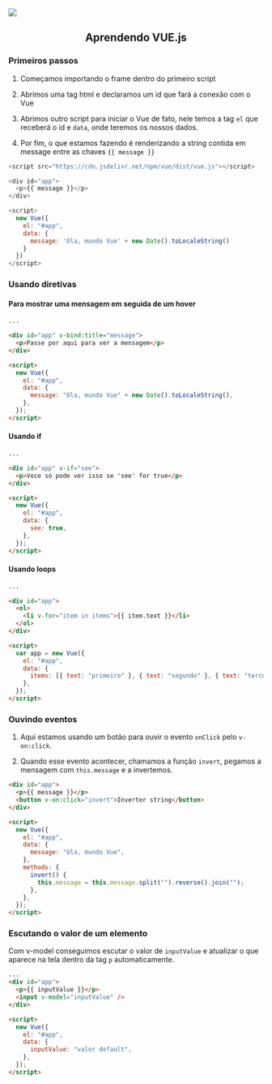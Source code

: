 <img src="https://miro.medium.com/max/3840/0*V2joFeJ1WYYRl8tV.png"/>

<h2 align="center">Aprendendo VUE.js</h2>

### Primeiros passos

1. Começamos importando o frame dentro do primeiro script

2. Abrimos uma tag html e declaramos um id que fará a conexão com o Vue

3. Abrimos outro script para iniciar o Vue de fato, nele temos a tag `el` que receberá o id e `data`, onde teremos os nossos dados.

4. Por fim, o que estamos fazendo é renderizando a string contida em message entre as chaves `{{ message }}`

```javascript
<script src="https://cdn.jsdelivr.net/npm/vue/dist/vue.js"></script>

<div id="app">
  <p>{{ message }}</p>
</div>

<script>
  new Vue({
    el: "#app",
    data: {
      message: 'Ola, mundo Vue' + new Date().toLocaleString()
    }
  })
</script>
```

### Usando diretivas

#### Para mostrar uma mensagem em seguida de um hover

```html
...

<div id="app" v-bind:title="message">
  <p>Passe por aqui para ver a mensagem</p>
</div>

<script>
  new Vue({
    el: "#app",
    data: {
      message: "Ola, mundo Vue" + new Date().toLocaleString(),
    },
  });
</script>
```

#### Usando if

```html
...

<div id="app" v-if="see">
  <p>Voce só pode ver isso se 'see' for true</p>
</div>

<script>
  new Vue({
    el: "#app",
    data: {
      see: true,
    },
  });
</script>
```

#### Usando loops

```html
...

<div id="app">
  <ol>
    <li v-for="item in items">{{ item.text }}</li>
  </ol>
</div>

<script>
  var app = new Vue({
    el: "#app",
    data: {
      items: [{ text: "primeiro" }, { text: "segundo" }, { text: "terceiro" }],
    },
  });
</script>
```

### Ouvindo eventos

1. Aqui estamos usando um botão para ouvir o evento `onClick` pelo `v-on:click`.

2. Quando esse evento acontecer, chamamos a função `invert`, pegamos a mensagem com `this.message` e a invertemos.

```html
<div id="app">
  <p>{{ message }}</p>
  <button v-on:click="invert">Inverter string</button>
</div>

<script>
  new Vue({
    el: "#app",
    data: {
      message: "Ola, mundo Vue",
    },
    methods: {
      invert() {
        this.message = this.message.split("").reverse().join("");
      },
    },
  });
</script>
```

### Escutando o valor de um elemento

Com v-model conseguimos escutar o valor de `inputValue` e atualizar o que aparece na tela dentro da tag `p` automaticamente.

```html
...
<div id="app">
  <p>{{ inputValue }}</p>
  <input v-model="inputValue" />
</div>

<script>
  new Vue({
    el: "#app",
    data: {
      inputValue: "valor default",
    },
  });
</script>
```
